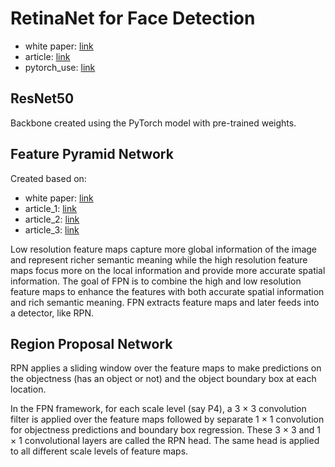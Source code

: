 # RetinaNet for Face Detection
* white paper: [link](https://arxiv.org/pdf/1708.02002v2.pdf)
* article: [link](https://towardsdatascience.com/review-retinanet-focal-loss-object-detection-38fba6afabe4)
* pytorch_use: [link](https://pytorch.org/vision/stable/models/generated/torchvision.models.detection.retinanet_resnet50_fpn.html#torchvision.models.detection.retinanet_resnet50_fpn)

## ResNet50
Backbone created using the PyTorch model with pre-trained weights. 

## Feature Pyramid Network
Created based on:
* white paper: [link](https://openaccess.thecvf.com/content_cvpr_2017/papers/Lin_Feature_Pyramid_Networks_CVPR_2017_paper.pdf)
* article_1: [link](https://jonathan-hui.medium.com/understanding-feature-pyramid-networks-for-object-detection-fpn-45b227b9106c)
* article_2: [link](https://towardsdatascience.com/review-fpn-feature-pyramid-network-object-detection-262fc7482610)
* article_3: [link](https://medium.com/@freshtechyy/fusing-backbone-features-using-feature-pyramid-network-fpn-c652aa6a264b)

Low resolution feature maps capture more global information of the image and represent richer semantic meaning while the high resolution feature maps focus more on the local information and provide more accurate spatial information. 
The goal of FPN is to combine the high and low resolution feature maps to enhance the features with both accurate spatial information and rich semantic meaning. 
FPN extracts feature maps and later feeds into a detector, like RPN.

## Region Proposal Network 
RPN applies a sliding window over the feature maps to make predictions on the objectness (has an object or not) and the object boundary box at each location.

In the FPN framework, for each scale level (say P4), a 3 × 3 convolution filter is applied over the feature maps followed by separate 1 × 1 convolution for objectness predictions and boundary box regression. These 3 × 3 and 1 × 1 convolutional layers are called the RPN head. The same head is applied to all different scale levels of feature maps.